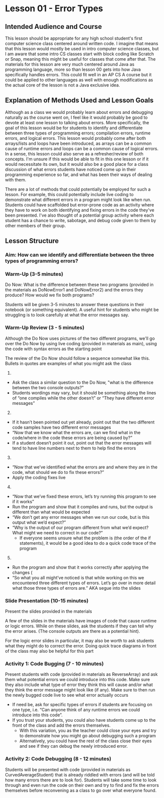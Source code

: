 # Lesson 01 - Error Types

## Intended Audience and Course

This lesson should be appropriate for any high school student's first computer science class centered around written code. I imagine that means that this lesson would mostly be used in intro computer science classes, but I am aware that some intro CS classes start with block coding like Scratch or Snap, meaning this might be useful for classes that come after that. The materials for this lesson are very much centered around Java as programming language, more so than lesson 00 gets into how Java specifically handles errors.  This could fit well in an AP CS A course but it could be applied to other languages as well with enough modifications as the actual core of the lesson is not a Java exclusive idea.


## Explanation of Methods Used and Lesson Goals
Although as a class we would probably learn about errors and debugging naturally as the course went on, I feel like it would probably be good to devote at least one lesson to talking about errors. More specifically, the goal of this lesson would be for students to identify and differentiate between three types of programming errors; compilation errors, runtime errors, and logical errors. This lesson would probably come after both arrays/lists and loops have been introduced, as arrays can be a common cause of runtime errors and loops can be a common cause of logical errors. In a sense, this lesson could also serve as a refresher/review of both concepts. I'm unsure if this would be able to fit in this one lesson or if it would necessitate its own, but it would also be a good place for a class discussion of what errors students have noticed come up in their programming experience so far, and what has been their ways of dealing with them.

There are a lot of methods that could potentially be employed for such a lesson. For example, this could potentially include live coding to demonstrate what different errors in a program might look like when run. Students could have scaffolded but error-prone code as an activity where they have to work on both identifying and fixing errors in the code they've been presented. I've also thought of a potential group activity where each student has a chance to write, sabotage, and debug code given to them by other members of their group.

## Lesson Structure
### Aim:  How can we identify and differentiate between the three types of programming errors?

### Warm-Up (3-5 minutes)
Do Now: What is the difference between these two programs (provided in the materials as DoNowError1 and DoNowError2) and the errors they produce? How would we fix both programs?

Students will be given 3-5 minutes to answer these questions in their notebook (or something equivalent). A useful hint for students who might be struggling is to look carefully at what the error messages say.

### Warm-Up Review (3 - 5 minutes)
Although the Do Now uses pictures of the two different programs, we'll go over the Do Now by using live coding (provided in materials as main), using the code with syntax errors as the starting point

The review of the Do Now should follow a sequence somewhat like this. Bullets in quotes are examples of what you might ask the class

1)
-   Ask the class a similar question to the Do Now, "what is the difference between the two console outputs?"
-   Students wordings may vary, but it should be something along the lines of “one compiles while the other doesn’t” or “They have different error messages”
2) 
-   If it hasn’t been pointed out yet already, point out that the two different code samples have two different error messages
-   “Now that we know what the errors are, can we find what in the code/where in the code these errors are being caused by?”
-   If a student doesn’t point it out, point out that the error messages will tend to have line numbers next to them to help find the errors
3) 
-   “Now that we’ve identified what the errors are and where they are in the code, what should we do to fix these errors?”
-   Apply the coding fixes live
4)    
-   “Now that we’ve fixed these errors, let’s try running this program to see if it works”
-   Run the program and show that it compiles and runs, but the output is different than what would be expected
-   “We don’t get any error messages when we run our code, but is this output what we’d expect?”
-   “Why is the output of our program different from what we’d expect? What might we need to correct in our code?”
	- If everyone seems unsure what the problem is (the order of the if statements), it would be a good idea to do a quick code trace of the program
5) 
-   Run the program and show that it works correctly after applying the changes (
-   “So what you all might’ve noticed is that while working on this we encountered three different types of errors. Let’s go over in more detail what those three types of errors are.” AKA segue into the slides

### Slide Presentation (10-15 minutes)
Present the slides provided in the materials

A few of the slides in the materials have images of code that cause runtime or logic errors. While on these slides, ask the students if they can tell why the error arises. (The console outputs are there as a potential hint). 

For the logic error slides in particular, it may also be worth to ask students what they might do to correct the error. Doing quick trace diagrams in front of the class may also be helpful for this part

### Activity 1: Code Bugging (7 - 10 minutes)
Present students with code (provided in materials as ReverseArray) and ask them what potential errors we could introduce into this code. Make sure they also include what type of error they think this will cause and/or what they think the error message might look like (if any). Make sure to then run the newly bugged code live to see what error actually occurs
-   If need be, ask for specific types of errors if students are focusing on one type, i.e. “Can anyone think of any runtime errors we could introduce into this code”.
- If you trust your students, you could also have students come up to the front of the class and add the errors themselves. 
	- With this variation, you as the teacher could close your eyes and try to demonstrate how you might go about debugging such a program
	- Alternatively, you could have the rest of the class close their eyes and see if they can debug the newly introduced error.

### Activity 2: Code Debugging (8 - 12 minutes)
Students will be presented with code (provided in materials as CurvedAverageStudent) that is already riddled with errors (and will be told how many errors there are to look for). Students will take some time to look through and even run the code on their own and try to find and fix the errors themselves before reconvening as a class to go over what everyone found.